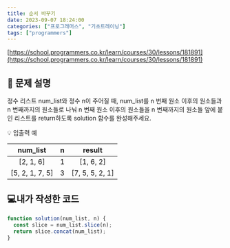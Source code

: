 ```yaml
---
title: 순서 바꾸기
date: 2023-09-07 18:24:00
categories: ["프로그래머스", "기초트레이닝"]
tags: ["programmers"]
---
```


[https://school.programmers.co.kr/learn/courses/30/lessons/181891](https://school.programmers.co.kr/learn/courses/30/lessons/181891)

## 📔 문제 설명

정수 리스트 num_list와 정수 n이 주어질 때, num_list를 n 번째 원소 이후의 원소들과 n 번째까지의 원소들로 나눠 n 번째 원소 이후의 원소들을 n 번째까지의 원소들 앞에 붙인 리스트를 return하도록 solution 함수를 완성해주세요.

💡 입출력 예

|    num_list     |  n  |     result      |
| :-------------: | :-: | :-------------: |
|    [2, 1, 6]    |  1  |    [1, 6, 2]    |
| [5, 2, 1, 7, 5] |  3  | [7, 5, 5, 2, 1] |

## 💻내가 작성한 코드

```js
function solution(num_list, n) {
  const slice = num_list.slice(n);
  return slice.concat(num_list);
}
```
